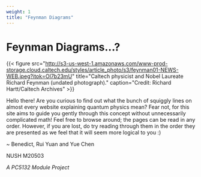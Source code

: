 ```yaml
---
weight: 1
title: "Feynman Diagrams"
---
```


# Feynman Diagrams...?

{{< figure src="http://s3-us-west-1.amazonaws.com/www-prod-storage.cloud.caltech.edu/styles/article_photo/s3/feynman01-NEWS-WEB.jpeg?itok=OI7b23mU" title="Caltech physicist and Nobel Laureate Richard Feynman (undated photograph)." caption="Credit: Richard Hartt/Caltech Archives" >}}

Hello there! Are you curious to find out what the bunch of squiggly lines on almost every website explaining quantum physics mean? Fear not, for this site aims to guide you gently through this concept without unnecessarily complicated math! Feel free to browse around; the pages can be read in any order. However, if you are lost, do try reading through them in the order they are presented as we feel that it will seem more logical to you :)

~ Benedict, Rui Yuan and Yue Chen

NUSH M20503

*A PC5132 Module Project*
